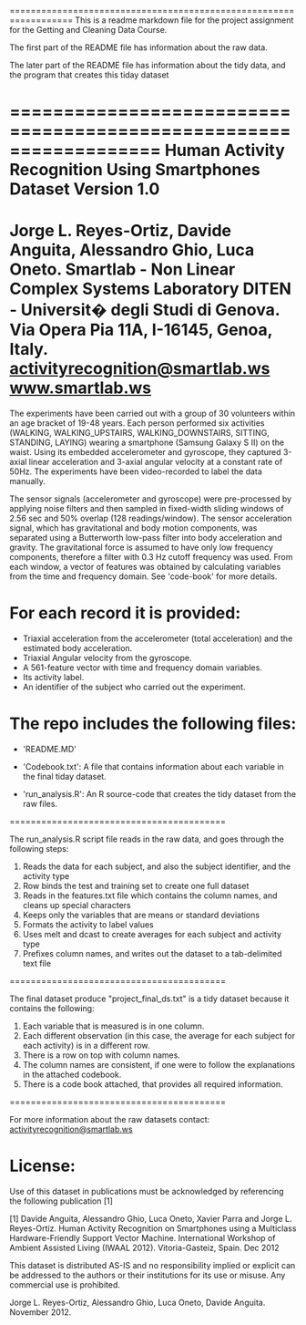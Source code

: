 ==================================================================
This is a readme markdown file for the project assignment for the
Getting and Cleaning Data Course.

The first part of the README file has information about the raw data.

The later part of the README file has information about the tidy
data, and the program that creates this tiday dataset

==================================================================
Human Activity Recognition Using Smartphones Dataset
Version 1.0
==================================================================
Jorge L. Reyes-Ortiz, Davide Anguita, Alessandro Ghio, Luca Oneto.
Smartlab - Non Linear Complex Systems Laboratory
DITEN - Universit� degli Studi di Genova.
Via Opera Pia 11A, I-16145, Genoa, Italy.
activityrecognition@smartlab.ws
www.smartlab.ws
==================================================================

The experiments have been carried out with a group of 30 volunteers within an age bracket of 19-48 years. Each person performed six activities (WALKING, WALKING_UPSTAIRS, WALKING_DOWNSTAIRS, SITTING, STANDING, LAYING) wearing a smartphone (Samsung Galaxy S II) on the waist. Using its embedded accelerometer and gyroscope, they captured 3-axial linear acceleration and 3-axial angular velocity at a constant rate of 50Hz. The experiments have been video-recorded to label the data manually.  

The sensor signals (accelerometer and gyroscope) were pre-processed by applying noise filters and then sampled in fixed-width sliding windows of 2.56 sec and 50% overlap (128 readings/window). The sensor acceleration signal, which has gravitational and body motion components, was separated using a Butterworth low-pass filter into body acceleration and gravity. The gravitational force is assumed to have only low frequency components, therefore a filter with 0.3 Hz cutoff frequency was used. From each window, a vector of features was obtained by calculating variables from the time and frequency domain. See 'code-book' for more details. 

For each record it is provided:
======================================

- Triaxial acceleration from the accelerometer (total acceleration) and the estimated body acceleration.
- Triaxial Angular velocity from the gyroscope. 
- A 561-feature vector with time and frequency domain variables. 
- Its activity label. 
- An identifier of the subject who carried out the experiment.

The repo includes the following files:
=========================================

- 'README.MD'

- 'Codebook.txt': A file that contains information about each variable in the final tiday dataset.

- 'run_analysis.R': An R source-code that creates the tidy dataset from the raw files.


=========================================

The run_analysis.R script file reads in the raw data, and goes through the following steps:

1. Reads the data for each subject, and also the subject identifier, and the activity type
2. Row binds the test and training set to create one full dataset
3. Reads in the features.txt file which contains the column names, and cleans up special characters
4. Keeps only the variables that are means or standard deviations
5. Formats the activity to label values
6. Uses melt and dcast to create averages for each subject and activity type
7. Prefixes column names, and writes out the dataset to a tab-delimited text file

=========================================

The final dataset produce "project_final_ds.txt" is a tidy dataset because it contains the following:

1. Each variable that is measured is in one column.
2. Each different observation (in this case, the average for each subject for each activity) is in a different row.
3. There is a row on top with column names.
4. The column names are consistent, if one were to follow the explanations in the attached codebook.
5. There is a code book attached, that provides all required information.

=========================================


For more information about the raw datasets contact: activityrecognition@smartlab.ws

License:
========
Use of this dataset in publications must be acknowledged by referencing the following publication [1] 

[1] Davide Anguita, Alessandro Ghio, Luca Oneto, Xavier Parra and Jorge L. Reyes-Ortiz. Human Activity Recognition on Smartphones using a Multiclass Hardware-Friendly Support Vector Machine. International Workshop of Ambient Assisted Living (IWAAL 2012). Vitoria-Gasteiz, Spain. Dec 2012

This dataset is distributed AS-IS and no responsibility implied or explicit can be addressed to the authors or their institutions for its use or misuse. Any commercial use is prohibited.

Jorge L. Reyes-Ortiz, Alessandro Ghio, Luca Oneto, Davide Anguita. November 2012.
